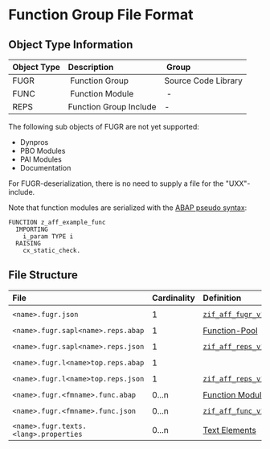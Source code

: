 # Function Group File Format

## Object Type Information

Object Type | Description | Group
:--- | :--- | :---
FUGR | Function Group | Source Code Library
FUNC | Function Module | -
REPS | Function Group Include | -

The following sub objects of FUGR are not yet supported:
* Dynpros
* PBO Modules
* PAI Modules
* Documentation

For FUGR-deserialization, there is no need to supply a file for the "UXX"-include.

Note that function modules are serialized with the [ABAP pseudo syntax](https://help.sap.com/doc/abapdocu_cp_index_htm/CLOUD/en-US/index.htm?file=abenfunction.htm):

```abap
FUNCTION z_aff_example_func
  IMPORTING
    i_param TYPE i
  RAISING
    cx_static_check.
```

## File Structure

File | Cardinality | Definition | Schema | Example
:--- | :---  | :--- | :--- | :---
`<name>.fugr.json` | 1 | [`zif_aff_fugr_v1.abap`](./type/zif_aff_fugr_v1.intf.abap) | [`fugr-v1.json`](./fugr-v1.json) | [`z_example.fugr.json`](./examples/z_aff_example_fugr.fugr.json)
`<name>.fugr.sapl<name>.reps.abap` | 1 | [Function-Pool](https://help.sap.com/doc/abapdocu_cp_index_htm/CLOUD/en-US/index.htm?file=abenfunction_pool_glosry.htm) | - | [`z_aff_example_fugr.fugr.saplz_aff_example_fugr.reps.abap`](./examples/z_aff_example_fugr.fugr.saplz_aff_example_fugr.reps.abap)
`<name>.fugr.sapl<name>.reps.json` | 1 | [`zif_aff_reps_v1.abap`](./type/zif_aff_reps_v1.intf.abap) |  [`reps-v1.json`](./reps-v1.json) | [`z_aff_example_fugr.fugr.saplz_aff_example_fugr.reps.json`](./examples/z_aff_example_fugr.fugr.saplz_aff_example_fugr.reps.json)
`<name>.fugr.l<name>top.reps.abap` | 1 | | - | [`z_aff_example_fugr.fugr.lz_aff_example_fugrtop.reps.abap`](./examples/z_aff_example_fugr.fugr.lz_aff_example_fugrtop.reps.abap)
`<name>.fugr.l<name>top.reps.json` | 1 | [`zif_aff_reps_v1.abap`](./type/zif_aff_reps_v1.intf.abap) | [`reps-v1.json`](./reps-v1.json) | [`z_aff_example_fugr.fugr.lz_aff_example_fugrtop.reps.json`](./examples/z_aff_example_fugr.fugr.lz_aff_example_fugrtop.reps.json)
`<name>.fugr.<fmname>.func.abap` | 0...n | [Function Modules](https://help.sap.com/doc/abapdocu_cp_index_htm/CLOUD/en-US/index.htm?file=abenabap_functions.htm) | - | [`z_aff_example_fugr.fugr.z_aff_example_func.func.abap`](./examples/z_aff_example_fugr.fugr.z_aff_example_func.func.abap)
`<name>.fugr.<fmname>.func.json` | 0...n | [`zif_aff_func_v1.abap`](./type/zif_aff_func_v1.intf.abap) | [`func-v1.json`](./func-v1.json) | [`z_aff_example_fugr.fugr.z_aff_example_func.func.json`](./examples/z_aff_example_fugr.fugr.z_aff_example_func.func.json)
`<name>.fugr.texts.<lang>.properties` | 0...n | [Text Elements](https://help.sap.com/viewer/c238d694b825421f940829321ffa326a/7.40.19/en-US/4ec6cf916e391014adc9fffe4e204223.html) | - | [`z_aff_example_fugr.fugr.texts.en.properties`](./examples/z_aff_example_fugr.fugr.texts.en.properties)


